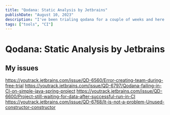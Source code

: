 ```yaml
---
title: "Qodana: Static Analysis by Jetbrains"
publishDate: "August 10, 2023"
description: "I've been trialing qodana for a couple of weeks and here are my thoughts"
tags: ["tools", "CI"]
---
```


# Qodana: Static Analysis by Jetbrains

## My issues

https://youtrack.jetbrains.com/issue/QD-6560/Error-creating-team-during-free-trial
https://youtrack.jetbrains.com/issue/QD-6797/Qodana-failing-in-CI-on-simple-java-spring-project
https://youtrack.jetbrains.com/issue/QD-6600/Project-still-waiting-for-data-after-successful-run-in-CI
https://youtrack.jetbrains.com/issue/QD-6768/It-is-not-a-problem-Unused-constructor-constructor
